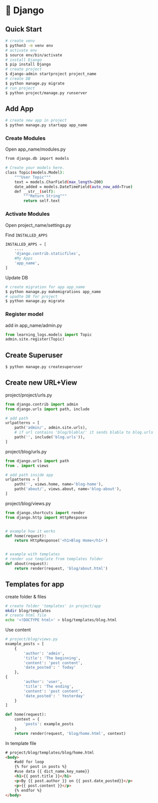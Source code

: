 # 🐘 Django

## Quick Start

```bash
# create venv
$ python3 -m venv env
# activate env
$ source env/bin/activate
# install Django
$ pip install Django
# create project
$ django-admin startproject project_name
# create DB
$ python manage.py migrate
# run project
$ python project/manage.py runserver
```

## Add App

```bash
# create new app in project
$ python manage.py startapp app_name
```

### Create Modules 

Open app_name/modules.py

```bash
from django.db import models

# Create your models here.
class Topic(models.Model):
    """User Topic"""
    text = models.CharField(max_length=200)
    date_added = models.DateTimeField(auto_now_add=True)
    def __str__(self):
        """Return String"""
        return self.text
```

### Activate Modules

Open project_name/settings.py

Find `INSTALLED_APPS`

```python
INSTALLED_APPS = [
    ....
    'django.contrib.staticfiles',
    #My Apps
    'app_name',
]
```

 Update DB

```bash
# create migration for app app_name
$ python manage.py makemigrations app_name
# upadte DB for project
$ python manage.py migrate
```

### Register model

add in app_name/admin.py

```python
from learning_logs.models import Topic
admin.site.register(Topic)
```

## Create Superuser

```bash
$ python manage.py createsuperuser
```

## Create new URL+View

project/project/urls.py

```python
from django.contrib import admin
from django.urls import path, include

# add path
urlpatterns = [
    path('admin/', admin.site.urls),
    # if url contains 'blog/blabla/' it sends blabla to blog.urls
    path('', include('blog.urls')),
]
```

project/blog/urls.py

```python
from django.urls import path
from . import views

# add path inside app
urlpatterns = [
    path('', views.home, name='blog-home'),
    path('about/', views.about, name='blog-about'),
]
```

project/blog/views.py

```python
from django.shortcuts import render
from django.http import HttpResponse


# example how it works
def home(request):
    return HttpResponse('<h1>Blog Home</h1>')


# example with templates
# render use template from templates folder
def about(request):
    return render(request, 'blog/about.html')
```

## Templates for app

create folder & files

```bash
# create folder 'templates' in project/app
mkdir blog/templates
# create html file
echo '<!DOCTYPE html>' > blog/templates/blog.html 
```

Use content

```python
# project/blog/views.py
example_posts = [
    {
        'author': 'admin',
        'title': 'The beginning',
        'content': 'post content',
        'date_posted': ' Today'
    },
{
        'author': 'user',
        'title': 'The ending',
        'content': 'post content',
        'date_posted': ' Yesterday'
    }
]

def home(request):
    context = {
        'posts': example_posts
    }
    return render(request, 'blog/home.html', context)
```

In template file

```html
# project/blog/templates/blog/home.html
<body>
    #add for loop
    {% for post in posts %}
    #use data {{ dict_name.key_name}}
    <h1>{{ post.title }}</h1>
    <p>By {{ post.author }} on {{ post.date_posted}}</p>
    <p>{{ post.content }}</p>
    {% endfor %}
</body>
```
